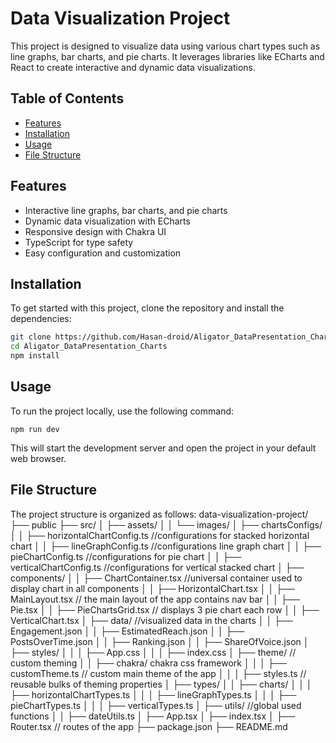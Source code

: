 # Data Visualization Project

This project is designed to visualize data using various chart types such as line graphs, bar charts, and pie charts. It leverages libraries like ECharts and React to create interactive and dynamic data visualizations.

## Table of Contents

- [Features](#features)
- [Installation](#installation)
- [Usage](#usage)
- [File Structure](#file-structure)

## Features

- Interactive line graphs, bar charts, and pie charts
- Dynamic data visualization with ECharts
- Responsive design with Chakra UI
- TypeScript for type safety
- Easy configuration and customization

## Installation

To get started with this project, clone the repository and install the dependencies:

```bash
git clone https://github.com/Hasan-droid/Aligator_DataPresentation_Charts
cd Aligator_DataPresentation_Charts
npm install
```

## Usage

To run the project locally, use the following command:

```
npm run dev
```

This will start the development server and open the project in your default web browser.

## File Structure

The project structure is organized as follows:
data-visualization-project/
├── public
├── src/
│ ├── assets/
│ │ └── images/
│ ├── chartsConfigs/
│ │ ├── horizontalChartConfig.ts //configurations for stacked horizontal chart
│ │ ├── lineGraphConfig.ts //configurations line graph chart
│ │ ├── pieChartConfig.ts //configurations for pie chart
│ │ ├── verticalChartConfig.ts //configurations for vertical stacked chart
│ ├── components/
│ │ ├── ChartContainer.tsx //universal container used to display chart in all components
│ │ ├── HorizontalChart.tsx
│ │ ├── MainLayout.tsx // the main layout of the app contains nav bar
│ │ ├── Pie.tsx
│ │ ├── PieChartsGrid.tsx // displays 3 pie chart each row
│ │ ├── VerticalChart.tsx
│ ├── data/ //visualized data in the charts
│ │ ├── Engagement.json
│ │ ├── EstimatedReach.json
│ │ ├── PostsOverTime.json
│ │ ├── Ranking.json
│ │ ├── ShareOfVoice.json
│ ├── styles/
│ │ │ ├── App.css
│ │ │ ├── index.css
│ ├── theme/ // custom theming
│ │ ├── chakra/ chakra css framework
│ │ │ ├── customTheme.ts // custom main theme of the app
│ │ │ ├── styles.ts // reusable bulks of theming properties
│ ├── types/
│ │ ├── charts/
│ │ │ ├── horizontalChartTypes.ts
│ │ │ ├── lineGraphTypes.ts
│ │ │ ├── pieChartTypes.ts
│ │ │ ├── verticalTypes.ts
│ ├── utils/ //global used functions
│ │ ├── dateUtils.ts
│ ├── App.tsx
│ ├── index.tsx
│ ├── Router.tsx // routes of the app
├── package.json
├── README.md
